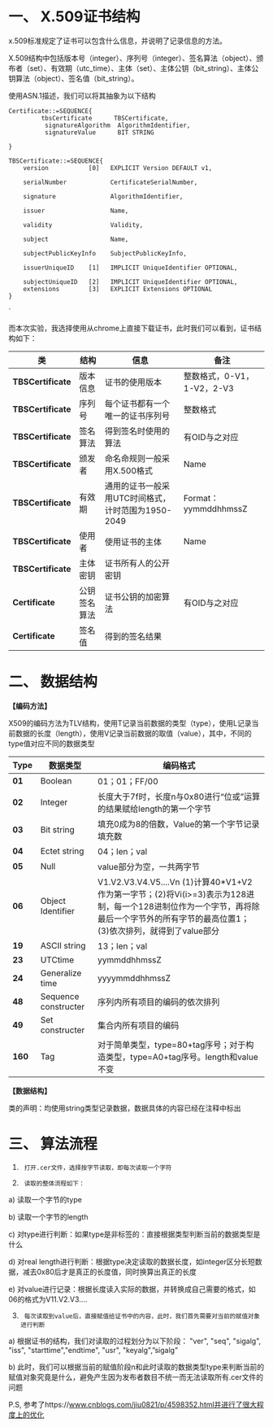  

# 一、 X.509证书结构

x.509标准规定了证书可以包含什么信息，并说明了记录信息的方法。

X.509结构中包括版本号（integer）、序列号（integer）、签名算法（object）、颁布者（set）、有效期（utc_time）、主体（set）、主体公钥（bit_string）、主体公钥算法（object）、签名值（bit_string）。

使用ASN.1描述，我们可以将其抽象为以下结构

```
Certificate::=SEQUENCE{
         tbsCertificate      TBSCertificate,
          signatureAlgorithm  AlgorithmIdentifier,
          signatureValue      BIT STRING

}
```

```
TBSCertificate::=SEQUENCE{
    version           [0]   EXPLICIT Version DEFAULT v1,

    serialNumber            CertificateSerialNumber,

    signature               AlgorithmIdentifier,

    issuer                  Name,

    validity                Validity,

    subject                 Name,

    subjectPublicKeyInfo    SubjectPublicKeyInfo,

    issuerUniqueID    [1]   IMPLICIT UniqueIdentifier OPTIONAL,

    subjectUniqueID   [2]   IMPLICIT UniqueIdentifier OPTIONAL,
    extensions        [3]   EXPLICIT Extensions OPTIONAL
}
```

`

而本次实验，我选择使用从chrome上直接下载证书，此时我们可以看到，证书结构如下：

| **类**             | **结构**     | **信息**                                           | **备注**                   |
| ------------------ | ------------ | -------------------------------------------------- | -------------------------- |
| **TBSCertificate** | 版本信息     | 证书的使用版本                                     | 整数格式，0-V1，1-V2，2-V3 |
| **TBSCertificate** | 序列号       | 每个证书都有一个唯一的证书序列号                   | 整数格式                   |
| **TBSCertificate** | 签名算法     | 得到签名时使用的算法                               | 有OID与之对应              |
| **TBSCertificate** | 颁发者       | 命名命规则一般采用X.500格式                        | Name                       |
| **TBSCertificate** | 有效期       | 通用的证书一般采用UTC时间格式，计时范围为1950-2049 | Format：yymmddhhmssZ       |
| **TBSCertificate** | 使用者       | 使用证书的主体                                     | Name                       |
| **TBSCertificate** | 主体密钥     | 证书所有人的公开密钥                               |                            |
| **Certificate**    | 公钥签名算法 | 证书公钥的加密算法                                 | 有OID与之对应              |
| **Certificate**    | 签名值       | 得到的签名结果                                     |                            |

 

# 二、 数据结构

**【编码方法】**

X509的编码方法为TLV结构，使用T记录当前数据的类型（type），使用L记录当前数据的长度（length），使用V记录当前数据的取值（value），其中，不同的type值对应不同的数据类型

| **Type** | **数据类型**         | **编码格式**                                                 |
| -------- | -------------------- | ------------------------------------------------------------ |
| **01**   | Boolean              | 01；01；FF/00                                                |
| **02**   | Integer              | 长度大于7f时，长度n与0x80进行“位或”运算的结果赋给length的第一个字节 |
| **03**   | Bit string           | 填充0成为8的倍数，Value的第一个字节记录填充数                |
| **04**   | Ectet string         | 04；len；val                                                 |
| **05**   | Null                 | value部分为空，一共两字节                                    |
| **06**   | Object Identifier    | V1.V2.V3.V4.V5....Vn (1)计算40*V1+V2作为第一字节；(2)将Vi(i>=3)表示为128进制，每一个128进制位作为一个字节，再将除最后一个字节外的所有字节的最高位置1；(3)依次排列，就得到了value部分 |
| **19**   | ASCII string         | 13；len；val                                                 |
| **23**   | UTCtime              | yymmddhhmssZ                                                 |
| **24**   | Generalize time      | yyyymmddhhmssZ                                               |
| **48**   | Sequence constructer | 序列内所有项目的编码的依次排列                               |
| **49**   | Set constructer      | 集合内所有项目的编码                                         |
| **160**  | Tag                  | 对于简单类型，type=80+tag序号；对于构造类型，type=A0+tag序号。length和value不变 |

 

**【数据结构】**

类的声明：均使用string类型记录数据，数据具体的内容已经在注释中标出

   

# 三、 算法流程

1.      打开.cer文件，选择按字节读取，即每次读取一个字符

2.      读取的整体流程如下：

a)       读取一个字节的type

b)       读取一个字节的length

c)        对type进行判断：如果type是非标签的：直接根据类型判断当前的数据类型是什么

d)       对real length进行判断：根据type决定读取的数据长度，如integer区分长短数据，减去0x80后才是真正的长度值，同时换算出真正的长度

e)       对value进行记录：根据长度读入实际的数据，并转换成自己需要的格式，如06的格式为V11.V2.V3….

3.      每次读取到value后，直接赋值给证书中的内容，此时，我们首先需要对当前的赋值对象进行判断

a)       根据证书的结构，我们对读取的过程划分为以下阶段： "ver", "seq", "sigalg", "iss", "starttime","endtime", "usr", "keyalg",”sigalg”

b)       此时，我们可以根据当前的赋值阶段n和此时读取的数据类型type来判断当前的赋值对象究竟是什么，避免产生因为发布者数目不统一而无法读取所有.cer文件的问题

P.S, 参考了https://www.cnblogs.com/jiu0821/p/4598352.html并进行了很大程度上的优化
